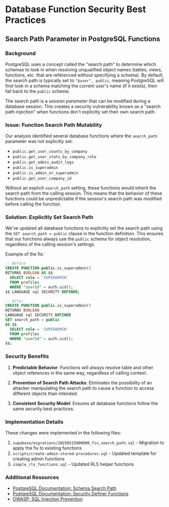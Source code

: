 # Database Function Security Best Practices

## Search Path Parameter in PostgreSQL Functions

### Background

PostgreSQL uses a concept called the "search path" to determine which schemas to look in when resolving unqualified object names (tables, views, functions, etc. that are referenced without specifying a schema). By default, the search path is typically set to `"$user", public`, meaning PostgreSQL will first look in a schema matching the current user's name (if it exists), then fall back to the `public` schema.

The search path is a *session parameter* that can be modified during a database session. This creates a security vulnerability known as a "search path injection" when functions don't explicitly set their own search path.

### Issue: Function Search Path Mutability

Our analysis identified several database functions where the `search_path` parameter was not explicitly set:

- `public.get_user_counts_by_company`
- `public.get_user_stats_by_company_role`
- `public.get_admin_audit_logs`
- `public.is_superadmin`
- `public.is_admin_or_superadmin`
- `public.get_user_company_id`

Without an explicit `search_path` setting, these functions would inherit the search path from the calling session. This means that the behavior of these functions could be unpredictable if the session's search path was modified before calling the function.

### Solution: Explicitly Set Search Path

We've updated all database functions to explicitly set the search path using the `SET search_path = public` clause in the function definition. This ensures that our functions always use the `public` schema for object resolution, regardless of the calling session's settings.

Example of the fix:

```sql
-- Before
CREATE FUNCTION public.is_superadmin()
RETURNS BOOLEAN AS $$
  SELECT role = 'SUPERADMIN'
  FROM profiles
  WHERE "userId" = auth.uid();
$$ LANGUAGE sql SECURITY DEFINER;

-- After
CREATE FUNCTION public.is_superadmin()
RETURNS BOOLEAN
LANGUAGE sql SECURITY DEFINER
SET search_path = public
AS $$
  SELECT role = 'SUPERADMIN'
  FROM profiles
  WHERE "userId" = auth.uid();
$$;
```

### Security Benefits

1. **Predictable Behavior**: Functions will always resolve table and other object references in the same way, regardless of calling context.

2. **Prevention of Search Path Attacks**: Eliminates the possibility of an attacker manipulating the search path to cause a function to access different objects than intended.

3. **Consistent Security Model**: Ensures all database functions follow the same security best practices.

### Implementation Details

These changes were implemented in the following files:

1. `supabase/migrations/20250515000000_fix_search_path.sql` - Migration to apply the fix to existing functions
2. `scripts/create-admin-stored-procedures.sql` - Updated template for creating admin functions
3. `simple_rls_functions.sql` - Updated RLS helper functions

### Additional Resources

- [PostgreSQL Documentation: Schema Search Path](https://www.postgresql.org/docs/current/ddl-schemas.html#DDL-SCHEMAS-PATH)
- [PostgreSQL Documentation: Security Definer Functions](https://www.postgresql.org/docs/current/sql-createfunction.html)
- [OWASP: SQL Injection Prevention](https://cheatsheetseries.owasp.org/cheatsheets/SQL_Injection_Prevention_Cheat_Sheet.html) 